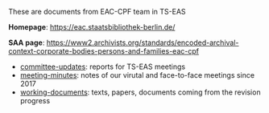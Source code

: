 These are documents from EAC-CPF team in TS-EAS

**Homepage**: https://eac.staatsbibliothek-berlin.de/

**SAA page**: https://www2.archivists.org/standards/encoded-archival-context-corporate-bodies-persons-and-families-eac-cpf

* [committee-updates](https://github.com/SAA-SDT/TS-EAS-subteam-notes/tree/master/eaccpf-subteam/committee-updates): reports for TS-EAS meetings
* [meeting-minutes](https://github.com/SAA-SDT/TS-EAS-subteam-notes/tree/master/eaccpf-subteam/meeting-minutes): notes of our virutal and face-to-face meetings since 2017
* [working-documents](https://github.com/SAA-SDT/TS-EAS-subteam-notes/tree/master/eaccpf-subteam/working-documents): texts, papers, documents coming from the revision progress

